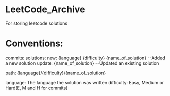 # LeetCode_Archive
For storing leetcode solutions


# Conventions:
commits:
    solutions: 
        new: {language} {difficulty} {name_of_solution} --Added a new solution
        update: {name_of_solution} --Updated an existing solution

path:
{language}/{difficulty}/{name_of_solution}

language: The language the solution was written
difficulty: Easy, Medium or Hard(E, M and H for commits)
